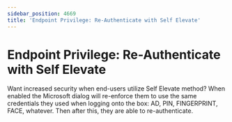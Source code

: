 ```yaml
---
sidebar_position: 4669
title: 'Endpoint Privilege: Re-Authenticate with Self Elevate'
---
```


# Endpoint Privilege: Re-Authenticate with Self Elevate

Want increased security when end-users utilize Self Elevate method? When enabled the Microsoft dialog will re-enforce them to use the same credentials they used when logging onto the box: AD, PIN, FINGERPRINT, FACE, whatever. Then after this, they are able to re-authenticate.